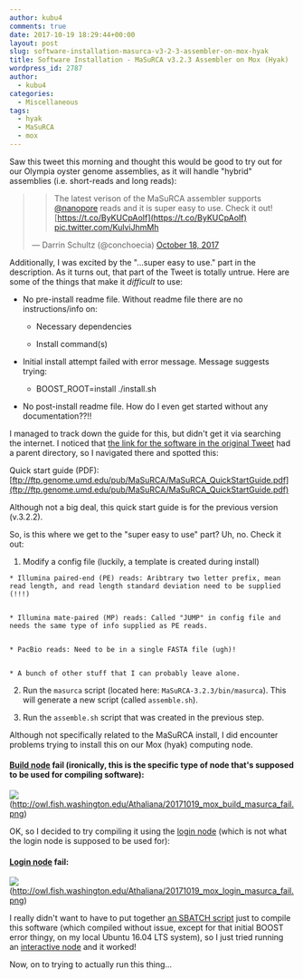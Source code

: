 ```yaml
---
author: kubu4
comments: true
date: 2017-10-19 18:29:44+00:00
layout: post
slug: software-installation-masurca-v3-2-3-assembler-on-mox-hyak
title: Software Installation - MaSuRCA v3.2.3 Assembler on Mox (Hyak)
wordpress_id: 2787
author:
  - kubu4
categories:
  - Miscellaneous
tags:
  - hyak
  - MaSuRCA
  - mox
---
```


Saw this tweet this morning and thought this would be good to try out for our Olympia oyster genome assemblies, as it will handle "hybrid" assemblies (i.e. short-reads and long reads):



<blockquote>

> 
> The latest verison of the MaSuRCA assembler supports [@nanopore](https://twitter.com/nanopore?ref_src=twsrc%5Etfw) reads and it is super easy to use. Check it out! [https://t.co/ByKUCpAoIf](https://t.co/ByKUCpAoIf) [pic.twitter.com/KulviJhmMh](https://t.co/KulviJhmMh)
> 
> 
— Darrin Schultz (@conchoecia) [October 18, 2017](https://twitter.com/conchoecia/status/920771453728854016?ref_src=twsrc%5Etfw)</blockquote>





Additionally, I was excited by the "...super easy to use." part in the description. As it turns out, that part of the Tweet is totally untrue. Here are some of the things that make it _difficult_ to use:





  * No pre-install readme file. Without readme file there are no instructions/info on:



    * Necessary dependencies


    * Install command(s)




  * Initial install attempt failed with error message. Message suggests trying:



    * BOOST_ROOT=install ./install.sh




  * No post-install readme  file. How do I even get started without any documentation??!!






I managed to track down the guide for this, but didn't get it via searching the internet. I noticed that [the link for the software in the original Tweet](ftp://ftp.genome.umd.edu/pub/MaSuRCA/latest/) had a parent directory, so I navigated there and spotted this:

Quick start guide (PDF): [ftp://ftp.genome.umd.edu/pub/MaSuRCA/MaSuRCA_QuickStartGuide.pdf](ftp://ftp.genome.umd.edu/pub/MaSuRCA/MaSuRCA_QuickStartGuide.pdf)

Although not a big deal, this quick start guide is for the previous version (v.3.2.2).

So, is this where we get to the "super easy to use" part? Uh, no. Check it out:





  1. Modify a config file (luckily, a template is created during install)



    * Illumina paired-end (PE) reads: Aribtrary two letter prefix, mean read length, and read length standard deviation need to be supplied (!!!)


    * Illumina mate-paired (MP) reads: Called "JUMP" in config file and needs the same type of info supplied as PE reads.


    * PacBio reads: Need to be in a single FASTA file (ugh)!


    * A bunch of other stuff that I can probably leave alone.




  2. Run the `masurca` script (located here: `MaSuRCA-3.2.3/bin/masurca`). This will generate a new script (called `assemble.sh`).



  3. Run the `assemble.sh` script that was created in the previous step.





Although not specifically related to the MaSuRCA install, I did encounter problems trying to install this on our Mox (hyak) computing node.



#### [Build node](https://github.com/RobertsLab/hyak_mox/wiki/Node-Types#build-node) fail (ironically, this is the specific type of node that's supposed to be used for compiling software):



![](https://owl.fish.washington.edu/Athaliana/20171019_mox_build_masurca_fail.png)(http://owl.fish.washington.edu/Athaliana/20171019_mox_build_masurca_fail.png)

OK, so I decided to try compiling it using the [login node](https://github.com/RobertsLab/hyak_mox/wiki/Node-Types#login-node) (which is not what the login node is supposed to be used for):



#### [Login node](https://github.com/RobertsLab/hyak_mox/wiki/Node-Types#login-node) fail:



![](https://owl.fish.washington.edu/Athaliana/20171019_mox_login_masurca_fail.png)(http://owl.fish.washington.edu/Athaliana/20171019_mox_login_masurca_fail.png)

I really didn't want to have to put together [an SBATCH script](https://github.com/RobertsLab/hyak_mox/wiki/Running-a-Job) just to compile this software (which compiled without issue, except for that initial BOOST error thingy, on my local Ubuntu 16.04 LTS system), so I just tried running an [interactive node](https://github.com/RobertsLab/hyak_mox/wiki/Node-Types#interactive-node) and it worked!

Now, on to trying to actually run this thing...
